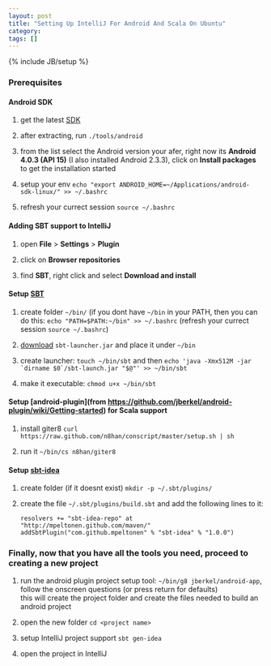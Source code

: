 ```yaml
---
layout: post
title: "Setting Up IntelliJ For Android And Scala On Ubuntu"
category: 
tags: []
---
```

{% include JB/setup %}
### Prerequisites

#### Android SDK

 1. get the latest [SDK](https://developer.android.com/sdk/index.html)

 2. after extracting, run `./tools/android`

 3. from the list select the Android version your afer, right now its **Android 4.0.3 (API 15)** (I also installed Android 2.3.3), click on **Install packages** to get the installation started

 4. setup your env ``echo "export ANDROID_HOME=~/Applications/android-sdk-linux/" >> ~/.bashrc``

 5. refresh your currect session `source ~/.bashrc`

#### Adding SBT support to IntelliJ

 1. open **File** > **Settings** > **Plugin**

 2. click on **Browser repositories**

 3. find **SBT**, right click and select **Download and install**

#### Setup [SBT](https://github.com/harrah/xsbt/wiki/Getting-Started-Setup)

 1. create folder `~/bin/` (if you dont have `~/bin` in your PATH, then you can do this: `echo "PATH=$PATH:~/bin" >> ~/.bashrc` (refresh your currect session `source ~/.bashrc`)

 2. [download](https://github.com/harrah/xsbt/wiki/Getting-Started-Setup) `sbt-launcher.jar` and place it under `~/bin`

 3. create launcher: `touch ~/bin/sbt` and then ``echo 'java -Xmx512M -jar `dirname $0`/sbt-launch.jar "$@"' >> ~/bin/sbt``

 4. make it executable: `chmod u+x ~/bin/sbt`
 
#### Setup [android-plugin](from https://github.com/jberkel/android-plugin/wiki/Getting-started) for Scala support

 1. install giter8 `curl https://raw.github.com/n8han/conscript/master/setup.sh | sh`

 2. run it `~/bin/cs n8han/giter8`

#### Setup [sbt-idea](https://github.com/mpeltonen/sbt-idea)

 1. create folder (if it doesnt exist) `mkdir -p ~/.sbt/plugins/`

 2. create the file `~/.sbt/plugins/build.sbt` and add the following lines to it:

		resolvers += "sbt-idea-repo" at "http://mpeltonen.github.com/maven/"
		addSbtPlugin("com.github.mpeltonen" % "sbt-idea" % "1.0.0")

### Finally, now that you have all the tools you need, proceed to creating a new project

 1. run the android plugin project setup tool: `~/bin/g8 jberkel/android-app`, follow the onscreen questions (or press return for defaults)  
    this will create the project folder and create the files needed to build an android project

 2. open the new folder `cd <project name>`

 3. setup IntelliJ project support `sbt gen-idea`

 4. open the project in IntelliJ 

